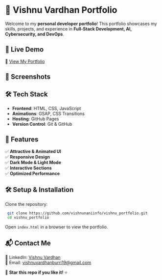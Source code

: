 # 🌟 Vishnu Vardhan Portfolio

Welcome to my **personal developer portfolio**! This portfolio showcases my skills, projects, and experience in **Full-Stack Development, AI, Cybersecurity, and DevOps**.

## 🚀 Live Demo
🔗 [View My Portfolio](https://vishnu-portfolio-vishnunani.vercel.app/) 

## 📸 Screenshots


## 🛠️ Tech Stack
- **Frontend**: HTML, CSS, JavaScript
- **Animations**: GSAP, CSS Transitions
- **Hosting**: GitHub Pages
- **Version Control**: Git & GitHub

## 📂 Features
✅ **Attractive & Animated UI**  
✅ **Responsive Design**  
✅ **Dark Mode & Light Mode**  
✅ **Interactive Sections**  
✅ **Optimized Performance**  

## 🛠️ Setup & Installation
Clone the repository:
```sh
 git clone https://github.com/vishnunaniinfo/vishnu_portfolio.git
 cd vishnu_portfolio
```
Open `index.html` in a browser to view the portfolio.

## 📬 Contact Me
💼 LinkedIn: [Vishnu Vardhan](https://www.linkedin.com/in/vishnu-vardhanburri/)  
📧 Email: [vishnuvardhanburri19@gmail.com](mailto:vishnuvardhanburri19@gmail.com)  

🌟 **Star this repo if you like it!** ⭐
